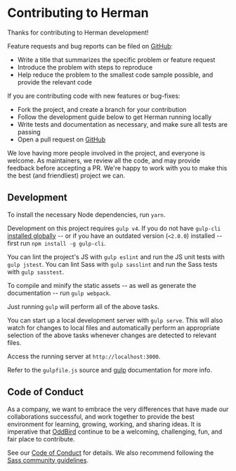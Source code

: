 # Contributing to Herman

Thanks for contributing to Herman development!

Feature requests and bug reports
can be filed on [GitHub][github]:

- Write a title that summarizes the specific problem
  or feature request
- Introduce the problem with steps to reproduce
- Help reduce the problem to the smallest code sample possible,
  and provide the relevant code

[github]: https://github.com/oddbird/sassdoc-theme-herman/issues

If you are contributing code
with new features or bug-fixes:

- Fork the project, and create a branch for your contribution
- Follow the development guide below to get Herman running locally
- Write tests and documentation as necessary,
  and make sure all tests are passing
- Open a pull request on [GitHub][github]

We love having more people involved in the project,
and everyone is welcome.
As maintainers, we review all the code,
and may provide feedback before accepting a PR.
We're happy to work with you to make this the best
(and friendliest) project we can.

## Development

To install the necessary Node dependencies, run `yarn`.

Development on this project requires `gulp v4`.
If you do not have `gulp-cli` [installed globally](https://github.com/gulpjs/gulp/blob/master/docs/getting-started.md#install-the-gulp-command) --
or if you have an outdated version (`<2.0.0`) installed --
first run `npm install -g gulp-cli`.

You can lint the project's JS with `gulp eslint`
and run the JS unit tests with `gulp jstest`.
You can lint Sass with `gulp sasslint`
and run the Sass tests with `gulp sasstest`.

To compile and minify the static assets --
as well as generate the documentation --
run `gulp webpack`.

Just running `gulp` will perform all of the above tasks.

You can start up a local development server with `gulp serve`.
This will also watch for changes to local files
and automatically perform an appropriate selection of the above tasks
whenever changes are detected to relevant files.

Access the running server at `http://localhost:3000`.

Refer to the `gulpfile.js` source and [gulp](http://gulpjs.com/)
documentation for more info.

## Code of Conduct

As a company,
we want to embrace the very differences
that have made our collaborations successful,
and work together to provide the best environment
for learning, growing, working, and sharing ideas.
It is imperative that [OddBird][oddbird] continue to be
a welcoming, challenging, fun, and fair place to contribute.

See our [Code of Conduct][coc] for details.
We also recommend following the [Sass community guidelines][sass].

[oddbird]: http://oddbird.net/
[coc]: http://oddbird.net/conduct/
[sass]: http://sass-lang.com/community-guidelines
